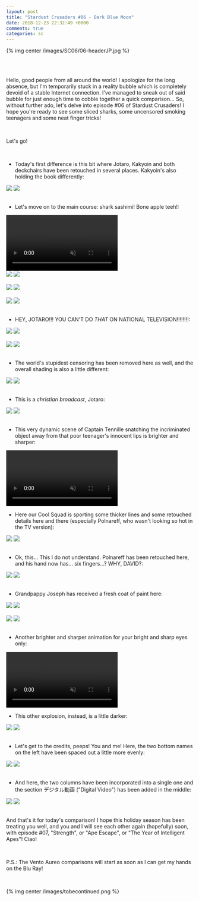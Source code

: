```yaml
---
layout: post
title: "Stardust Crusaders #06 - Dark Blue Moon"
date: 2018-12-23 22:32:49 +0000
comments: true
categories: sc
---
```


{% img center /images/SC06/06-headerJP.jpg %}
<!-- more -->

<br>
<br>

Hello, good people from all around the world! I apologize for the long absence, but I'm temporarily stuck in a reality bubble which is completely devoid of a stable Internet connection. I've managed to sneak out of said bubble for just enough time to cobble together a quick comparison... So, without further ado, let's delve into episode #06 of Stardust Crusaders! I hope you're ready to see some sliced sharks, some uncensored smoking teenagers and some neat finger tricks!

<br>

Let's go!

<br>

- Today's first difference is this bit where Jotaro, Kakyoin and both deckchairs have been retouched in several places. Kakyoin's also holding the book differently:

<div id="container1" class="twentytwenty-container">
 <img src="./../images/SC06/tv-04010.jpg" />
 <img src="./../images/SC06/bd-04010.jpg" />
</div>

<br>

- Let's move on to the main course: shark sashimi! Bone apple teeh!:

<video class='center' muted nocontrols autoplay playsinline loop preload='auto'>
  <source src="./../videos/SC06/01 - shark sashimi.webm" type='video/webm; codecs="vp8, vorbis"'>
  <source src="./../videos/SC06/01 - shark sashimi.mp4" type='video/mp4; codecs=avc1.42E01E,mp4a.40.2'>
</video>

<div id="container1" class="twentytwenty-container">
 <img src="./../images/SC06/tv-08604.jpg" />
 <img src="./../images/SC06/bd-08604.jpg" />
</div>

<br>

<div id="container1" class="twentytwenty-container">
 <img src="./../images/SC06/tv-08605.jpg" />
 <img src="./../images/SC06/bd-08605.jpg" />
</div>

<br>

<div id="container1" class="twentytwenty-container">
 <img src="./../images/SC06/tv-08650.jpg" />
 <img src="./../images/SC06/bd-08650.jpg" />
</div>

<br>

- HEY, JOTARO!!! YOU CAN'T DO _THAT_ ON NATIONAL TELEVISION!!!!!!!!:

<div id="container1" class="twentytwenty-container">
 <img src="./../images/SC06/tv-11710.jpg" />
 <img src="./../images/SC06/bd-11710.jpg" />
</div>

<br>

<div id="container1" class="twentytwenty-container">
 <img src="./../images/SC06/tv-11755.jpg" />
 <img src="./../images/SC06/bd-11755.jpg" />
</div>

<br>

- The world's stupidest censoring has been removed here as well, and the overall shading is also a little different:

<div id="container1" class="twentytwenty-container">
 <img src="./../images/SC06/tv-12030.jpg" />
 <img src="./../images/SC06/bd-12030.jpg" />
</div>

<br>

- This is a _christian broadcast_, Jotaro:

<div id="container1" class="twentytwenty-container">
 <img src="./../images/SC06/tv-12638.jpg" />
 <img src="./../images/SC06/bd-12638.jpg" />
</div>

<br>

- This very dynamic scene of Captain Tennille snatching the incriminated object away from that poor teenager's innocent lips is brighter and sharper:

<video class='center' muted nocontrols autoplay playsinline loop preload='auto'>
  <source src="./../videos/SC06/02 - brighter and sharper.webm" type='video/webm; codecs="vp8, vorbis"'>
  <source src="./../videos/SC06/02 - brighter and sharper.mp4" type='video/mp4; codecs=avc1.42E01E,mp4a.40.2'>
</video>

- Here our Cool Squad is sporting some thicker lines and some retouched details here and there (especially Polnareff, who wasn't looking so hot in the TV version):

<div id="container1" class="twentytwenty-container">
 <img src="./../images/SC06/tv-19420.jpg" />
 <img src="./../images/SC06/bd-19420.jpg" />
</div>

<br>

- Ok, this... This I do not understand. Polnareff has been retouched here, and his hand now has... six fingers...? WHY, DAVID?:

<div id="container1" class="twentytwenty-container">
 <img src="./../images/SC06/tv-19745.jpg" />
 <img src="./../images/SC06/bd-19745.jpg" />
</div>

<br>

- Grandpappy Joseph has received a fresh coat of paint here:

<div id="container1" class="twentytwenty-container">
 <img src="./../images/SC06/tv-19855.jpg" />
 <img src="./../images/SC06/bd-19855.jpg" />
</div>

<br>

<div id="container1" class="twentytwenty-container">
 <img src="./../images/SC06/tv-19945.jpg" />
 <img src="./../images/SC06/bd-19945.jpg" />
</div>

<br>

- Another brighter and sharper animation for your bright and sharp eyes only:

<video class='center' muted nocontrols autoplay playsinline loop preload='auto'>
  <source src="./../videos/SC06/03 - explosion.webm" type='video/webm; codecs="vp8, vorbis"'>
  <source src="./../videos/SC06/03 - explosion.mp4" type='video/mp4; codecs=avc1.42E01E,mp4a.40.2'>
</video>

- This other explosion, instead, is a little darker:

<div id="container1" class="twentytwenty-container">
 <img src="./../images/SC06/tv-29490.jpg" />
 <img src="./../images/SC06/bd-29490.jpg" />
</div>

<br>

- Let's get to the credits, peeps! You and me! Here, the two bottom names on the left have been spaced out a little more evenly:

<div id="container1" class="twentytwenty-container">
 <img src="./../images/SC06/tv-32021.jpg" />
 <img src="./../images/SC06/bd-32021.jpg" />
</div>

<br>

- And here, the two columns have been incorporated into a single one and the section デジタル動画 ("Digital Video") has been added in the middle:

<div id="container1" class="twentytwenty-container">
 <img src="./../images/SC06/tv-32300.jpg" />
 <img src="./../images/SC06/bd-32300.jpg" />
</div>

<br>

And that's it for today's comparison! I hope this holiday season has been treating you well, and you and I will see each other again (hopefully) soon, with episode #07, "Strength", or "Ape Escape", or "The Year of Intelligent Apes"! Ciao!

<br>

P.S.: The Vento Aureo comparisons will start as soon as I can get my hands on the Blu Ray!

<br>

{% img center /images/tobecontinued.png %}